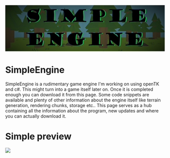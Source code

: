 <img src="https://github.com/TobiasSpilker/SimpleEngine/blob/main/Images/Layout/Banner_A.png">

# SimpleEngine
SimpleEngine is a rudimentary game engine I'm working on using openTK and c#. This might turn into a game itself later on. Once it is completed enough you can download it from this page. Some code snippets are available and plenty of other information about the engine itself like terrain generation, rendering chunks, storage etc.. This page serves as a hub containing all the information about the program, new updates and where you can actually download it.

# Simple preview
<img src="https://github.com/TobiasSpilker/SimpleEngine/blob/main/Images/Layout/Preview_GIF.gif">
